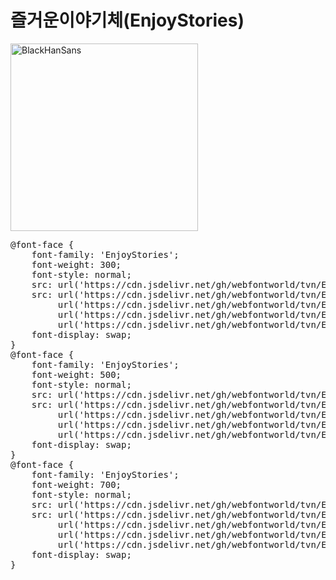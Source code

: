 # 즐거운이야기체(EnjoyStories)

<a href="https://wess.tistory.com" target="_blank">
    <img src="https://webfontworld.github.io/tvn/EnjoyStories.jpg" alt="BlackHanSans" style="width:300px">
</a>

<pre>
@font-face {
    font-family: 'EnjoyStories';
    font-weight: 300;
    font-style: normal;
    src: url('https://cdn.jsdelivr.net/gh/webfontworld/tvn/EnjoyStoriesLight.eot');
    src: url('https://cdn.jsdelivr.net/gh/webfontworld/tvn/EnjoyStoriesLight.eot?#iefix') format('embedded-opentype'),
         url('https://cdn.jsdelivr.net/gh/webfontworld/tvn/EnjoyStoriesLight.woff2') format('woff2'),
         url('https://cdn.jsdelivr.net/gh/webfontworld/tvn/EnjoyStoriesLight.woff') format('woff'),
         url('https://cdn.jsdelivr.net/gh/webfontworld/tvn/EnjoyStoriesLight.ttf') format("truetype");
    font-display: swap;
}
@font-face {
    font-family: 'EnjoyStories';
    font-weight: 500;
    font-style: normal;
    src: url('https://cdn.jsdelivr.net/gh/webfontworld/tvn/EnjoyStoriesMedium.eot');
    src: url('https://cdn.jsdelivr.net/gh/webfontworld/tvn/EnjoyStoriesMedium.eot?#iefix') format('embedded-opentype'),
         url('https://cdn.jsdelivr.net/gh/webfontworld/tvn/EnjoyStoriesMedium.woff2') format('woff2'),
         url('https://cdn.jsdelivr.net/gh/webfontworld/tvn/EnjoyStoriesMedium.woff') format('woff'),
         url('https://cdn.jsdelivr.net/gh/webfontworld/tvn/EnjoyStoriesMedium.ttf') format("truetype");
    font-display: swap;
}
@font-face {
    font-family: 'EnjoyStories';
    font-weight: 700;
    font-style: normal;
    src: url('https://cdn.jsdelivr.net/gh/webfontworld/tvn/EnjoyStoriesBold.eot');
    src: url('https://cdn.jsdelivr.net/gh/webfontworld/tvn/EnjoyStoriesBold.eot?#iefix') format('embedded-opentype'),
         url('https://cdn.jsdelivr.net/gh/webfontworld/tvn/EnjoyStoriesBold.woff2') format('woff2'),
         url('https://cdn.jsdelivr.net/gh/webfontworld/tvn/EnjoyStoriesBold.woff') format('woff'),
         url('https://cdn.jsdelivr.net/gh/webfontworld/tvn/EnjoyStoriesBold.ttf') format("truetype");
    font-display: swap;
}
</pre>
